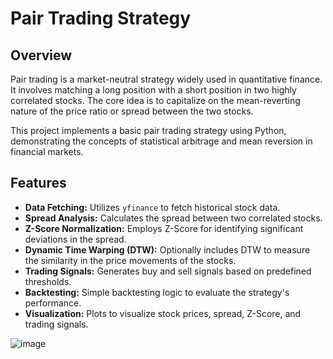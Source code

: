 # Pair Trading Strategy

## Overview

Pair trading is a market-neutral strategy widely used in quantitative finance. It involves matching a long position with a short position in two highly correlated stocks. The core idea is to capitalize on the mean-reverting nature of the price ratio or spread between the two stocks.

This project implements a basic pair trading strategy using Python, demonstrating the concepts of statistical arbitrage and mean reversion in financial markets.

## Features

- **Data Fetching:** Utilizes `yfinance` to fetch historical stock data.
- **Spread Analysis:** Calculates the spread between two correlated stocks.
- **Z-Score Normalization:** Employs Z-Score for identifying significant deviations in the spread.
- **Dynamic Time Warping (DTW):** Optionally includes DTW to measure the similarity in the price movements of the stocks.
- **Trading Signals:** Generates buy and sell signals based on predefined thresholds.
- **Backtesting:** Simple backtesting logic to evaluate the strategy's performance.
- **Visualization:** Plots to visualize stock prices, spread, Z-Score, and trading signals.

![image](https://github.com/chenenen13/Pair-trading/assets/122288399/6e42c54f-7dc0-4be5-a441-6ed0e1a1fa27)
